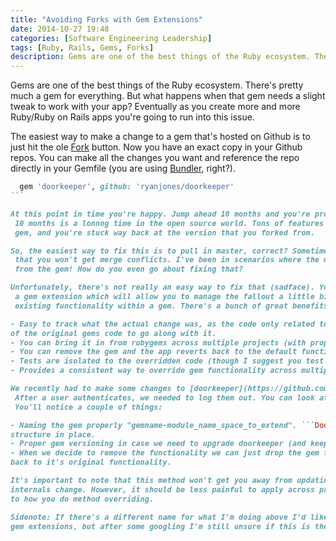 ```yaml
---
title: "Avoiding Forks with Gem Extensions"
date: 2014-10-27 19:48
categories: [Software Engineering Leadership]
tags: [Ruby, Rails, Gems, Forks]
description: Gems are one of the best things of the Ruby ecosystem. There's pretty much a gem for everything. But what happens..
---
```


Gems are one of the best things of the Ruby ecosystem. There's pretty much a gem for everything. But what happens
when that gem needs a slight tweak to work with your app? Eventually as you create more and more Ruby/Ruby on Rails apps you're going
to run into this issue.

The easiest way to make a change to a gem that's hosted on Github is to just hit the ole [Fork](https://help.github.com/articles/fork-a-repo/)
 button. Now you have an exact copy in your Github repos. You can make all the changes you want and reference the
 repo directly in your Gemfile (you are using [Bundler](http://bundler.io/), right?).

````ruby
  gem 'doorkeeper', github: 'ryanjones/doorkeeper'
```

At this point in time you're happy. Jump ahead 10 months and you're probably going to be a grumpy developer. Why? Well,
 10 months is a lonnng time in the open source world. Tons of features and bug fixes have made it's way into the
 gem, and you're stuck way back at the version that you forked from.

So, the easiest way to fix this is to pull in master, correct? Sometimes you might get lucky, but it's pretty rare
 that you won't get merge conflicts. I've been in scenarios where the method I've changed was completely removed
 from the gem! How do you even go about fixing that?

Unfortunately, there's not really an easy way to fix that (sadface). You'll still have to re-write your patch, but you can create
 a gem extension which will allow you to manage the fallout a little bit easier. A gem extension is a just gem that overrides
 existing functionality within a gem. There's a bunch of great benefits for creating a gem extension:

- Easy to track what the actual change was, as the code only related to the change is needed. Meaning, you don't need all
of the original gems code to go along with it.
- You can bring it in from rubygems across multiple projects (with proper versioning).
- You can remove the gem and the app reverts back to the default functionality.
- Tests are isolated to the overridden code (though I suggest you test it in your project also).
- Provides a consistent way to override gem functionality across multiple projects.

We recently had to make some changes to [doorkeeper](https://github.com/doorkeeper-gem/doorkeeper) (an OAuth2 provider).
 After a user authenticates, we needed to log them out. You can look at the gem extension [here](https://github.com/amaabca/doorkeeper-logout_redirect).
 You'll notice a couple of things:

- Naming the gem properly "gemname-module_name_space_to_extend". ```Doorkeeper::LogoutRedirect``` in this case to keep the module
structure in place.
- Proper gem versioning in case we need to upgrade doorkeeper (and keep out logout after redirect in place).
- When we decide to remove the functionality we can just drop the gem from our Gemfile and doorkeeper will revert
back to it's original functionality.

It's important to note that this method won't get you away from updating your gem extension if large parts of the gem's
internals change. However, it should be less painful to apply across projects, provide some versioning, and structure
to how you do method overriding.

Sidenote: If there's a different name for what I'm doing above I'd like to hear from you. At AMA we call them
gem extensions, but after some googling I'm still unsure if this is the right lingo.
